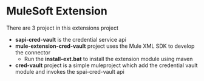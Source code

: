 # MuleSoft Extension 

There are 3 project in this extensions project
 * __sapi-cred-vault__ is the credential service api
 * __mule-extension-cred-vault__ project uses the Mule XML SDK to develop the connector
   * Run the __install-ext.bat__ to install the extension module using maven
 * __cred-vault__ project is a simple muleproject which add the credential vault module and invokes the spai-cred-vault api
